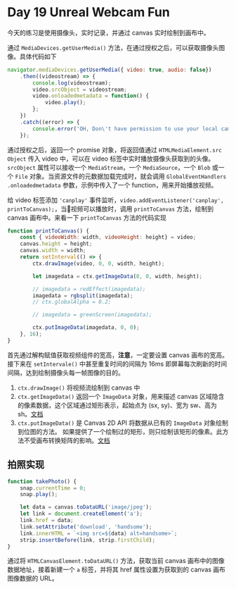 # Day 19 Unreal Webcam Fun

今天的练习是使用摄像头，实时记录，并通过 canvas 实时绘制到画布中。

通过 `Media​Devices​.get​User​Media()` 方法，在通过授权之后，可以获取摄像头图像。具体代码如下  

``` javascript
navigator.mediaDevices.getUserMedia({ video: true, audio: false})
    .then((videostream) => {
        console.log(videostream);
        video.srcObject = videostream;
        video.onloadedmetadata = function() { 
            video.play();
        };
    })
    .catch((error) => {
        console.error('OH, Don\'t have permission to use your local cam!', error);
    });
```

<!--- more --->

通过授权之后，返回一个 promise 对象，将返回值通过 `HTMLMedia​Element​.src​Object` 传入 video 中，可以在 video 标签中实时播放摄像头获取到的头像。`srcObject` 属性可以接收一个 `MediaStream`，一个 `MediaSource`，一个 `Blob` 或一个 `File` 对象。当资源文件的元数据加载完成时，就会调用 `Global​Event​Handlers​.onloadedmetadata` 参数，示例中传入了一个 function，用来开始播放视频。

给 video 标签添加 `'canplay'` 事件监听，`video.addEventListener('canplay', printToCanvas);`，当视频可以播放时，调用 `printToCanvas` 方法，绘制到 canvas 画布中。来看一下 `printToCanvas` 方法的代码实现

``` javascript
function printToCanvas() {
    const { videoWidth: width, videoHeight: height} = video;
    canvas.height = height;
    canvas.width = width;
    return setInterval(() => {
        ctx.drawImage(video, 0, 0, width, height);

        let imagedata = ctx.getImageData(0, 0, width, height);

        // imagedata = redEffect(imagedata);
        imagedata = rgbsplit(imagedata);
        // ctx.globalAlpha = 0.2;

        // imagedata = greenScreen(imagedata);

        ctx.putImageData(imagedata, 0, 0);
    }, 16);
}
```

首先通过解构赋值获取视频组件的宽高，**注意**，一定要设置 canvas 画布的宽高。接下来在 `setIntervale()` 中甚至重复时间的间隔为 16ms 即屏幕每次刷新的时间间隔，达到绘制摄像头每一帧图像的目的。

 1. `ctx.drawImage()` 将视频流绘制到 canvas 中
 2. `ctx.getImageData()` 返回一个 `ImageData` 对象，用来描述 canvas 区域隐含的像素数据，这个区域通过矩形表示，起始点为 (sx, sy)、宽为 sw、高为 sh。[文档](https://developer.mozilla.org/zh-CN/docs/Web/API/CanvasRenderingContext2D/getImageData)
 3. `ctx.putImageData()` 是 Canvas 2D API 将数据从已有的 `ImageData` 对象绘制到位图的方法。 如果提供了一个绘制过的矩形，则只绘制该矩形的像素。此方法不受画布转换矩阵的影响。[文档](https://developer.mozilla.org/zh-CN/docs/Web/API/CanvasRenderingContext2D/putImageData)

## 拍照实现

``` javascript
function takePhoto() {
    snap.currentTime = 0;
    snap.play();

    let data = canvas.toDataURL('image/jpeg');
    let link = document.createElement('a');
    link.href = data;
    link.setAttribute('download', 'handsome');
    link.innerHTML = `<img src=${data} alt=handsome>`;
    strip.insertBefore(link, strip.firstChild);
}
```

通过将 `HTMLCanvas​Element​.toDataURL()` 方法，获取当前 canvas 画布中的图像数据地址，接着新建一个 `a` 标签，并将其 href 属性设置为获取到的 canvas 画布图像数据的 URL。
